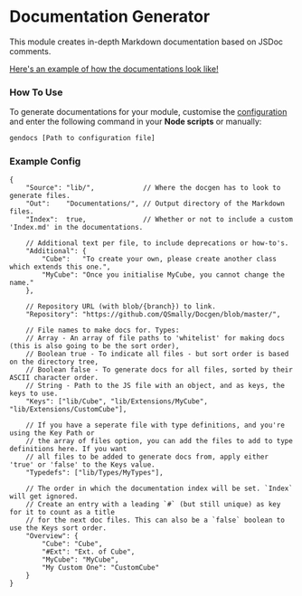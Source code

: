 
# Documentation Generator

This module creates in-depth Markdown documentation based on JSDoc comments.

[Here's an example of how the documentations look like!](https://github.com/QSmally/Docgen/blob/master/Test/Documentations/Cube.md)

### How To Use

To generate documentations for your module, customise the [configuration](#example-config) and enter the following command in your **Node scripts** or manually:
```bash
gendocs [Path to configuration file]
```

### Example Config
```jsonc
{
    "Source": "lib/",            // Where the docgen has to look to generate files.
    "Out":    "Documentations/", // Output directory of the Markdown files.
    "Index":  true,              // Whether or not to include a custom 'Index.md' in the documentations.

    // Additional text per file, to include deprecations or how-to's.
    "Additional": {
        "Cube":   "To create your own, please create another class which extends this one.",
        "MyCube": "Once you initialise MyCube, you cannot change the name."
    },

    // Repository URL (with blob/{branch}) to link.
    "Repository": "https://github.com/QSmally/Docgen/blob/master/",

    // File names to make docs for. Types:
    // Array - An array of file paths to 'whitelist' for making docs (this is also going to be the sort order),
    // Boolean true - To indicate all files - but sort order is based on the directory tree,
    // Boolean false - To generate docs for all files, sorted by their ASCII character order.
    // String - Path to the JS file with an object, and as keys, the keys to use.
    "Keys": ["lib/Cube", "lib/Extensions/MyCube", "lib/Extensions/CustomCube"],

    // If you have a seperate file with type definitions, and you're using the Key Path or
    // the array of files option, you can add the files to add to type definitions here. If you want
    // all files to be added to generate docs from, apply either 'true' or 'false' to the Keys value.
    "Typedefs": ["lib/Types/MyTypes"],

    // The order in which the documentation index will be set. `Index` will get ignored.
    // Create an entry with a leading `#` (but still unique) as key for it to count as a title
    // for the next doc files. This can also be a `false` boolean to use the Keys sort order.
    "Overview": {
        "Cube": "Cube",
        "#Ext": "Ext. of Cube",
        "MyCube": "MyCube",
        "My Custom One": "CustomCube"
    }
}
```
